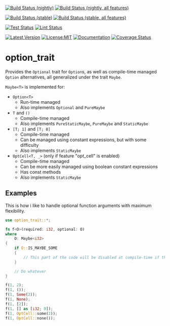 [![Build Status (nightly)](https://github.com/sigurd4/option_trait/workflows/Build-nightly/badge.svg)](https://github.com/sigurd4/option_trait/actions/workflows/build-nightly.yml)
[![Build Status (nightly, all features)](https://github.com/sigurd4/option_trait/workflows/Build-nightly-all-features/badge.svg)](https://github.com/sigurd4/option_trait/actions/workflows/build-nightly-all-features.yml)

[![Build Status (stable)](https://github.com/sigurd4/option_trait/workflows/Build-stable/badge.svg)](https://github.com/sigurd4/option_trait/actions/workflows/build-stable.yml)
[![Build Status (stable, all features)](https://github.com/sigurd4/option_trait/workflows/Build-stable-all-features/badge.svg)](https://github.com/sigurd4/option_trait/actions/workflows/build-stable-all-features.yml)

[![Test Status](https://github.com/sigurd4/option_trait/workflows/Test/badge.svg)](https://github.com/sigurd4/option_trait/actions/workflows/test.yml)
[![Lint Status](https://github.com/sigurd4/option_trait/workflows/Lint/badge.svg)](https://github.com/sigurd4/option_trait/actions/workflows/lint.yml)

[![Latest Version](https://img.shields.io/crates/v/option_trait.svg)](https://crates.io/crates/option_trait)
[![License:MIT](https://img.shields.io/badge/License-MIT-yellow.svg)](https://opensource.org/licenses/MIT)
[![Documentation](https://img.shields.io/docsrs/option_trait)](https://docs.rs/option_trait)
[![Coverage Status](https://img.shields.io/codecov/c/github/sigurd4/option_trait)](https://app.codecov.io/github/sigurd4/option_trait)

# option_trait

Provides the `Optional` trait for `Option`s, as well as compile-time managed `Option` alternatives, all generalized under the trait `Maybe`.

`Maybe<T>` is implemented for:
- `Option<T>`
    - Run-time managed
    - Also implements `Optional` and `PureMaybe`
- `T` and `()`
    - Compile-time managed
    - Also implements `PureStaticMaybe`, `PureMaybe` and `StaticMaybe`
- `[T; 1]` and `[T; 0]`
    - Compile-time managed
    - Can be managed using constant expressions, but with some difficulty
    - Also implements `StaticMaybe`
- `OptCell<T, _>` (only if feature "opt_cell" is enabled)
    - Compile-time managed
    - Can be more easily managed using boolean constant expressions
    - Has const methods
    - Also implements `StaticMaybe`

## Examples

This is how i like to handle optional function arguments with maximum flexibility.

```rust
use option_trait::*;

fn f<O>(required: i32, optional: O)
where
    O: Maybe<i32>
{
    if O::IS_MAYBE_SOME
    {
        // This part of the code will be disabled at compile-time if the maybe cannot possibly contain a value.
    }

    // Do whatever
}

f(1, 2);
f(1, ());
f(1, Some(2));
f(1, None);
f(1, [2]);
f(1, [] as [i32; 0]);
f(1, OptCell::some(2));
f(1, OptCell::none());
```